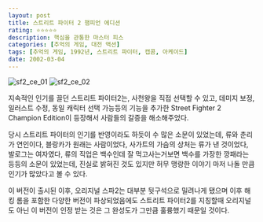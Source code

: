 ```yaml
---
layout: post
title: 스트리트 파이터 2 챔피언 에디션
rating: ⭐️⭐️⭐️⭐️⭐️
description: 핵심을 관통한 마스터 피스
categories: [추억의 게임, 대전 액션]
tags: [추억의 게임, 1992년, 스트리트 파이터, 캡콤, 아케이드]
date: 2002-03-04
---
```


![sf2_ce_01](../../review/img/2002/sf2_ce_01.jpg)
![sf2_ce_02](../../review/img/2002/sf2_ce_02.jpg)

지속적인 인기를 끌던 스트리트 파이터2는, 사천왕을 직접 선택할 수 있고, 데미지 보정,일러스트 수정, 동일 캐릭터 선택 가능등의 기능을 추가한 Street Fighter 2 Champion Edition이 등장해서 사람들의 갈증을 해소해주었다.

당시 스트리트 파이터의 인기를 반영이라도 하듯이 수 많은 소문이 있었는데, 류와 춘리가 연인이다, 블랑카가 원래는 사람이었다, 사가트의 가슴의 상처는 류가 낸 것이었다, 발로그는 여자였다, 류의 직업은 백수인데 잘 먹고사는거보면 백수를 가장한 깡패라는 등등의 소문이 있었는데, 진실로 밝혀진 것도 있지만 허무 맹랑한 이야기 마저 나돌 만큼 인기가 많았다고 볼 수 있다.

이 버전이 출시된 이후, 오리지널 스파2는 대부분 뒷구석으로 밀려나게 됐으며 이후 해킹 롬을 포함한 다양한 버전이 파상되었음에도 스트리트 파이터2를 지칭할때 오리지널도 아닌 이 버전이 인정 받는 것은 그 완성도가 그만큼 훌륭했기 때문일 것이다.